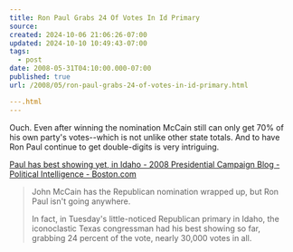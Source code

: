 ```yaml
---
title: Ron Paul Grabs 24 Of Votes In Id Primary
source: 
created: 2024-10-06 21:06:26-07:00
updated: 2024-10-10 10:49:43-07:00
tags:
  - post
date: 2008-05-31T04:10:00.000-07:00
published: true
url: /2008/05/ron-paul-grabs-24-of-votes-in-id-primary.html

---.html
---
```



Ouch. Even after winning the nomination McCain still can only get 70% of his own party's votes--which is not unlike other state totals. And to have Ron Paul continue to get double-digits is very intriguing.  
  
[Paul has best showing yet, in Idaho - 2008 Presidential Campaign Blog - Political Intelligence - Boston.com](http://www.boston.com/news/politics/politicalintelligence/2008/05/paul_has_best_s.html)  

> John McCain has the Republican nomination wrapped up, but Ron Paul isn't going anywhere.  
>   
> In fact, in Tuesday's little-noticed Republican primary in Idaho, the iconoclastic Texas congressman had his best showing so far, grabbing 24 percent of the vote, nearly 30,000 votes in all.